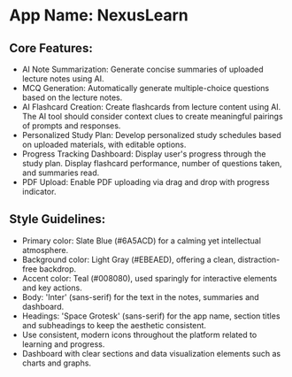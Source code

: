 # **App Name**: NexusLearn

## Core Features:

- AI Note Summarization: Generate concise summaries of uploaded lecture notes using AI.
- MCQ Generation: Automatically generate multiple-choice questions based on the lecture notes.
- AI Flashcard Creation: Create flashcards from lecture content using AI. The AI tool should consider context clues to create meaningful pairings of prompts and responses.
- Personalized Study Plan: Develop personalized study schedules based on uploaded materials, with editable options.
- Progress Tracking Dashboard: Display user's progress through the study plan. Display flashcard performance, number of questions taken, and summaries read.
- PDF Upload: Enable PDF uploading via drag and drop with progress indicator.

## Style Guidelines:

- Primary color: Slate Blue (#6A5ACD) for a calming yet intellectual atmosphere.
- Background color: Light Gray (#EBEAED), offering a clean, distraction-free backdrop.
- Accent color: Teal (#008080), used sparingly for interactive elements and key actions.
- Body: 'Inter' (sans-serif) for the text in the notes, summaries and dashboard.
- Headings: 'Space Grotesk' (sans-serif) for the app name, section titles and subheadings to keep the aesthetic consistent.
- Use consistent, modern icons throughout the platform related to learning and progress.
- Dashboard with clear sections and data visualization elements such as charts and graphs.